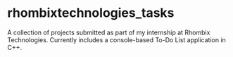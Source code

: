 # rhombixtechnologies_tasks
A collection of projects submitted as part of my internship at Rhombix Technologies. Currently includes a console-based To-Do List application in C++.
